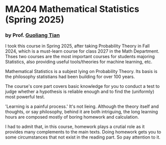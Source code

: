 # MA204 Mathematical Statistics (Spring 2025)

### by Prof. [Guoliang Tian](https://faculty.sustech.edu.cn/?tagid=tiangl&iscss=1&snapid=1&orderby=date&go=2)

I took this  course in Spring 2025, after taking Probability Theory in Fall 2024, which is a must-learn course for class 2027 in the Math Department. Thses two courses are the most important courses for students majoring Statistics, also providing useful tools/theories for machine learning, etc.

Mathematical Statistics is a subjest lying on Probability Theory. Its basis is the philosophy statistians had been building for over 100 years.

The course's core part covers basic knowledge for you to conduct a test to judge whether a hypothesis is reliable enough and to find the (uniformly) most powerful test.

'Learning is a painful process.' It's not lieing. Although the theory itself and thoughts, or say philosophy, behind it are both intriguing, the long learning hours are composed mostly of boring homework and calculation.

I had to admit that, in this course, homework plays a crutial role as it provides many complements to the main texts. Doing homework gets you to some circumstances that not exist in the reading part. So pay attention to it.
